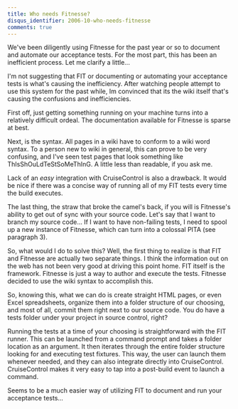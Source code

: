 ```yaml
---
title: Who needs Fitnesse?
disqus_identifier: 2006-10-who-needs-fitnesse
comments: true
---
```


We've been diligently using Fitnesse for the past year or so to document and automate our acceptance tests. For the most part, this has been an inefficient process. Let me clarify a little...

I'm not suggesting that FIT or documenting or automating your acceptance tests is what's causing the inefficiency. After watching people attempt to use this system for the past while, Im convinced that its the wiki itself that's causing the confusions and inefficiencies.

First off, just getting something running on your machine turns into a relatively difficult ordeal. The documentation available for Fitnesse is sparse at best.

Next, is the syntax. All pages in a wiki have to conform to a wiki word syntax. To a person new to wiki in general, this can prove to be very confusing, and I've seen test pages that look something like ThIsShOuLdTeStSoMeThInG. A little less than readable, if you ask me.

Lack of an *easy* integration with CruiseControl is also a drawback. It would be nice if there was a concise way of running all of my FIT tests every time the build executes.

The last thing, the straw that broke the camel's back, if you will is Fitnesse's ability to get out of sync with your source code. Let's say that I want to branch my source code... If I want to have non-failing tests, I need to spool up a new instance of Fitnesse, which can turn into a colossal PITA (see paragraph 3).

So, what would I do to solve this? Well, the first thing to realize is that FIT and Fitnesse are actually two separate things. I think the information out on the web has not been very good at driving this point home. FIT itself is the framework. Fitnesse is just a way to author and execute the tests. Fitnesse decided to use the wiki syntax to accomplish this.

So, knowing this, what we can do is create straight HTML pages, or even Excel spreadsheets, organize them into a folder structure of our choosing, and most of all, commit them right next to our source code. You do have a tests folder under your project in source control, right?

Running the tests at a time of your choosing is straightforward with the FIT runner. This can be launched from a command prompt and takes a folder location as an argument. It then iterates through the entire folder structure looking for and executing test fixtures. This way, the user can launch them whenever needed, and they can also integrate directly into CruiseControl. CruiseControl makes it very easy to tap into a post-build event to launch a command.

Seems to be a much easier way of utilizing FIT to document and run your acceptance tests...
